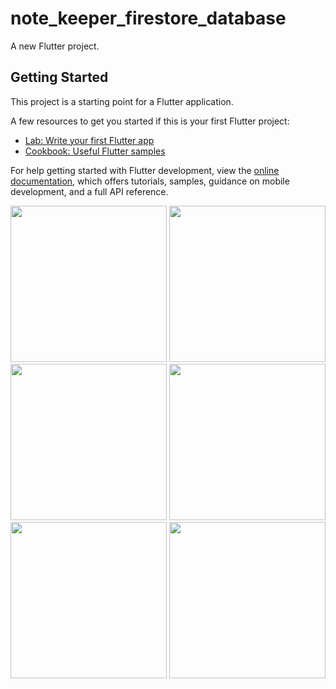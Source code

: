 # note_keeper_firestore_database

A new Flutter project.

## Getting Started

This project is a starting point for a Flutter application.

A few resources to get you started if this is your first Flutter project:

- [Lab: Write your first Flutter app](https://docs.flutter.dev/get-started/codelab)
- [Cookbook: Useful Flutter samples](https://docs.flutter.dev/cookbook)

For help getting started with Flutter development, view the
[online documentation](https://docs.flutter.dev/), which offers tutorials,
samples, guidance on mobile development, and a full API reference.




<img src="https://user-images.githubusercontent.com/121868184/227572377-453cd374-e3c0-4e63-8a63-e9798a5233f4.jpeg" width="250px">
<img src="https://user-images.githubusercontent.com/121868184/227572460-7c1e2570-883a-4319-a5cf-81aca81a9398.jpeg" width="250px">
<img src="https://user-images.githubusercontent.com/121868184/227572551-84b2b96c-6f6c-4fcb-997f-326efbf4a945.jpeg" width="250px">
<img src="https://user-images.githubusercontent.com/121868184/227572604-870b8d47-84a1-44ee-a107-3b9cfc3deb81.jpeg" width="250px">
<img src="https://user-images.githubusercontent.com/121868184/227572663-1d9d8030-65eb-4a2a-a385-ebc9c90712ee.jpeg" width="250px">
<img src="https://user-images.githubusercontent.com/121868184/227572731-ff7290ef-da66-437d-a018-590e0e7a3e27.jpeg" width="250px">

